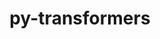 ---
title: "py-transformers"
layout: cache
categories: [package, develop]
meta: {"compilers": ["apple-clang@=16.0.0", "gcc@=13.2.0"], "num_specs": 26, "num_specs_by_stack": {"ml-darwin-aarch64-mps": 7, "ml-linux-aarch64-cpu": 8, "ml-linux-aarch64-cuda": 6, "ml-linux-x86_64-cpu": 8, "ml-linux-x86_64-cuda": 8, "ml-linux-x86_64-rocm": 8, "root": 26}, "oss": ["sequoia", "ubuntu24.04"], "platforms": ["darwin", "linux"], "stacks": ["ml-darwin-aarch64-mps", "ml-linux-aarch64-cpu", "ml-linux-aarch64-cuda", "ml-linux-x86_64-cpu", "ml-linux-x86_64-cuda", "ml-linux-x86_64-rocm", "root"], "targets": ["aarch64", "x86_64_v3"], "versions": ["4.48.3"]}
spec_details: [{"compiler": "gcc@=13.2.0", "hash": "2sefc5hlqbqyog4mgysdus32zdt37qkh", "os": "ubuntu24.04", "platform": "linux", "size": "-", "stacks": ["ml-linux-x86_64-cpu", "ml-linux-x86_64-cuda", "ml-linux-x86_64-rocm", "root"], "target": "x86_64_v3", "variants": ["build_system=python_pip"], "versions": ["4.48.3"]}, {"compiler": "apple-clang@=16.0.0", "hash": "3yvlecafdbxx2xe4glxgganl4ghha4x7", "os": "sequoia", "platform": "darwin", "size": "-", "stacks": ["ml-darwin-aarch64-mps", "root"], "target": "aarch64", "variants": ["build_system=python_pip"], "versions": ["4.48.3"]}, {"compiler": "gcc@=13.2.0", "hash": "6hnnte2sb7ffv5t7a3o64d6qunyjmuqt", "os": "ubuntu24.04", "platform": "linux", "size": "-", "stacks": ["ml-linux-aarch64-cpu", "ml-linux-aarch64-cuda", "root"], "target": "aarch64", "variants": ["build_system=python_pip"], "versions": ["4.48.3"]}, {"compiler": "gcc@=13.2.0", "hash": "6rrxe3mhyqaftpo5k2s6tc4ipw3rrqzp", "os": "ubuntu24.04", "platform": "linux", "size": "-", "stacks": ["ml-linux-x86_64-cpu", "ml-linux-x86_64-cuda", "ml-linux-x86_64-rocm", "root"], "target": "x86_64_v3", "variants": ["build_system=python_pip"], "versions": ["4.48.3"]}, {"compiler": "apple-clang@=16.0.0", "hash": "aquwtg3yvqjlsx6bhkuqvkb2mfpmmjv6", "os": "sequoia", "platform": "darwin", "size": "-", "stacks": ["ml-darwin-aarch64-mps", "root"], "target": "aarch64", "variants": ["build_system=python_pip"], "versions": ["4.48.3"]}, {"compiler": "gcc@=13.2.0", "hash": "bjucylxj26ofaahwx5smcs3bt3k45s3y", "os": "ubuntu24.04", "platform": "linux", "size": "-", "stacks": ["ml-linux-x86_64-cpu", "ml-linux-x86_64-cuda", "ml-linux-x86_64-rocm", "root"], "target": "x86_64_v3", "variants": ["build_system=python_pip"], "versions": ["4.48.3"]}, {"compiler": "gcc@=13.2.0", "hash": "cfdmzmivapzaq7357tm7pxaqrslrrbui", "os": "ubuntu24.04", "platform": "linux", "size": "-", "stacks": ["ml-linux-x86_64-cpu", "ml-linux-x86_64-cuda", "ml-linux-x86_64-rocm", "root"], "target": "x86_64_v3", "variants": ["build_system=python_pip"], "versions": ["4.48.3"]}, {"compiler": "apple-clang@=16.0.0", "hash": "cm6zustt35iuaqh67kritqpgdthg62j6", "os": "sequoia", "platform": "darwin", "size": "-", "stacks": ["ml-darwin-aarch64-mps", "root"], "target": "aarch64", "variants": ["build_system=python_pip"], "versions": ["4.48.3"]}, {"compiler": "gcc@=13.2.0", "hash": "etbcxfzey4y6sbnnva4jdknjrpsf3iin", "os": "ubuntu24.04", "platform": "linux", "size": "-", "stacks": ["ml-linux-aarch64-cpu", "ml-linux-aarch64-cuda", "root"], "target": "aarch64", "variants": ["build_system=python_pip"], "versions": ["4.48.3"]}, {"compiler": "apple-clang@=16.0.0", "hash": "gkdym6dp7mqbwihe6rwjngmtmm7lpq2x", "os": "sequoia", "platform": "darwin", "size": "-", "stacks": ["ml-darwin-aarch64-mps", "root"], "target": "aarch64", "variants": ["build_system=python_pip"], "versions": ["4.48.3"]}, {"compiler": "apple-clang@=16.0.0", "hash": "iesulyiwinhvflb6uz7rz3uxo5qotcaw", "os": "sequoia", "platform": "darwin", "size": "-", "stacks": ["ml-darwin-aarch64-mps", "root"], "target": "aarch64", "variants": ["build_system=python_pip"], "versions": ["4.48.3"]}, {"compiler": "gcc@=13.2.0", "hash": "jsaaup2bij2vveh6fwktsblrhto2ybnl", "os": "ubuntu24.04", "platform": "linux", "size": "-", "stacks": ["ml-linux-x86_64-cpu", "ml-linux-x86_64-cuda", "ml-linux-x86_64-rocm", "root"], "target": "x86_64_v3", "variants": ["build_system=python_pip"], "versions": ["4.48.3"]}, {"compiler": "gcc@=13.2.0", "hash": "kgexdaak43lvrjhwinhtpusb2yii52je", "os": "ubuntu24.04", "platform": "linux", "size": "-", "stacks": ["root"], "target": "aarch64", "variants": ["build_system=python_pip"], "versions": ["4.48.3"]}, {"compiler": "gcc@=13.2.0", "hash": "lfbibeea2pawn6iale3z464tj767swk3", "os": "ubuntu24.04", "platform": "linux", "size": "-", "stacks": ["ml-linux-aarch64-cpu", "ml-linux-aarch64-cuda", "root"], "target": "aarch64", "variants": ["build_system=python_pip"], "versions": ["4.48.3"]}, {"compiler": "gcc@=13.2.0", "hash": "mcc2hes56wzwwwajhscd22cc7wphiqz5", "os": "ubuntu24.04", "platform": "linux", "size": "-", "stacks": ["ml-linux-aarch64-cpu", "ml-linux-aarch64-cuda", "root"], "target": "aarch64", "variants": ["build_system=python_pip"], "versions": ["4.48.3"]}, {"compiler": "gcc@=13.2.0", "hash": "mgp3zrscrg4irekzbkv7qf64tkyu3soo", "os": "ubuntu24.04", "platform": "linux", "size": "-", "stacks": ["ml-linux-aarch64-cpu", "root"], "target": "aarch64", "variants": ["build_system=python_pip"], "versions": ["4.48.3"]}, {"compiler": "gcc@=13.2.0", "hash": "mgugyhxn42d2rrfsiorkvn3gfoh7epio", "os": "ubuntu24.04", "platform": "linux", "size": "-", "stacks": ["ml-linux-aarch64-cpu", "root"], "target": "aarch64", "variants": ["build_system=python_pip"], "versions": ["4.48.3"]}, {"compiler": "apple-clang@=16.0.0", "hash": "q3r3u6verz5obsh2fq644gofex5jj7an", "os": "sequoia", "platform": "darwin", "size": "-", "stacks": ["ml-darwin-aarch64-mps", "root"], "target": "aarch64", "variants": ["build_system=python_pip"], "versions": ["4.48.3"]}, {"compiler": "gcc@=13.2.0", "hash": "s645hay6cu2e5qbyxvpjs6hjxaz4u4wz", "os": "ubuntu24.04", "platform": "linux", "size": "-", "stacks": ["root"], "target": "x86_64_v3", "variants": ["build_system=python_pip"], "versions": ["4.48.3"]}, {"compiler": "gcc@=13.2.0", "hash": "sugsj2jpnlwfi3gwztlsrrqxgqq7vaoz", "os": "ubuntu24.04", "platform": "linux", "size": "-", "stacks": ["ml-linux-x86_64-cpu", "ml-linux-x86_64-cuda", "ml-linux-x86_64-rocm", "root"], "target": "x86_64_v3", "variants": ["build_system=python_pip"], "versions": ["4.48.3"]}, {"compiler": "apple-clang@=16.0.0", "hash": "tndeeg4wnkzx4gmf53x3pomwt33f66ry", "os": "sequoia", "platform": "darwin", "size": "-", "stacks": ["ml-darwin-aarch64-mps", "root"], "target": "aarch64", "variants": ["build_system=python_pip"], "versions": ["4.48.3"]}, {"compiler": "gcc@=13.2.0", "hash": "uhefac3rs5yv5p6mns3zkzkacckmhkmm", "os": "ubuntu24.04", "platform": "linux", "size": "-", "stacks": ["ml-linux-x86_64-cpu", "ml-linux-x86_64-cuda", "ml-linux-x86_64-rocm", "root"], "target": "x86_64_v3", "variants": ["build_system=python_pip"], "versions": ["4.48.3"]}, {"compiler": "gcc@=13.2.0", "hash": "w5kijhoje7ccwnmwy7yxso7abi45iqn2", "os": "ubuntu24.04", "platform": "linux", "size": "-", "stacks": ["ml-linux-aarch64-cpu", "ml-linux-aarch64-cuda", "root"], "target": "aarch64", "variants": ["build_system=python_pip"], "versions": ["4.48.3"]}, {"compiler": "gcc@=13.2.0", "hash": "xx4rctgxpckyp2eumozz4cjhlpxarcky", "os": "ubuntu24.04", "platform": "linux", "size": "-", "stacks": ["ml-linux-aarch64-cpu", "ml-linux-aarch64-cuda", "root"], "target": "aarch64", "variants": ["build_system=python_pip"], "versions": ["4.48.3"]}, {"compiler": "gcc@=13.2.0", "hash": "yoljkfb4elvzhod723jhe2xeki2gjznp", "os": "ubuntu24.04", "platform": "linux", "size": "-", "stacks": ["ml-linux-x86_64-cpu", "ml-linux-x86_64-cuda", "ml-linux-x86_64-rocm", "root"], "target": "x86_64_v3", "variants": ["build_system=python_pip"], "versions": ["4.48.3"]}, {"compiler": "apple-clang@=16.0.0", "hash": "zkyonctgheyygknndxogprhguilqblny", "os": "sequoia", "platform": "darwin", "size": "-", "stacks": ["root"], "target": "aarch64", "variants": ["build_system=python_pip"], "versions": ["4.48.3"]}]
---